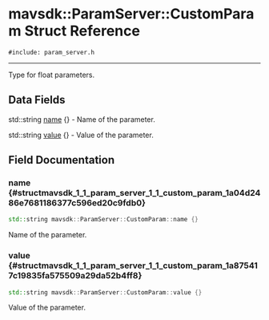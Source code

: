 # mavsdk::ParamServer::CustomParam Struct Reference
`#include: param_server.h`

----


Type for float parameters. 


## Data Fields


std::string [name](#structmavsdk_1_1_param_server_1_1_custom_param_1a04d2486e7681186377c596ed20c9fdb0) {} - Name of the parameter.

std::string [value](#structmavsdk_1_1_param_server_1_1_custom_param_1a875417c19835fa575509a29da52b4ff8) {} - Value of the parameter.


## Field Documentation


### name {#structmavsdk_1_1_param_server_1_1_custom_param_1a04d2486e7681186377c596ed20c9fdb0}

```cpp
std::string mavsdk::ParamServer::CustomParam::name {}
```


Name of the parameter.


### value {#structmavsdk_1_1_param_server_1_1_custom_param_1a875417c19835fa575509a29da52b4ff8}

```cpp
std::string mavsdk::ParamServer::CustomParam::value {}
```


Value of the parameter.

